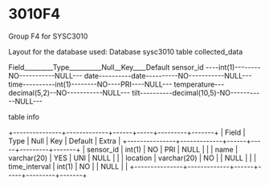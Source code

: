 
# 3010F4
Group F4 for SYSC3010

Layout for the database used:
Database sysc3010
table collected_data


Field_________Type__________Null__Key____Default
sensor_id ----int(1)--------NO-----------NULL---
date----------date----------NO-----------NULL---
time----------int(1)--------NO----PRI----NULL---
temperature---decimal(5,2)--NO-----------NULL---
tilt----------decimal(10,5)-NO-----------NULL---


table info

+---------------+-------------+------+-----+---------+-------+
| Field         | Type        | Null | Key | Default | Extra |
+---------------+-------------+------+-----+---------+-------+
| sensor_id     | int(1)      | NO   | PRI | NULL    |       |
| name          | varchar(20) | YES  | UNI | NULL    |       |
| location      | varchar(20) | NO   |     | NULL    |       |
| time_interval | int(1)      | NO   |     | NULL    |       |
+---------------+-------------+------+-----+---------+-------+
